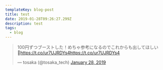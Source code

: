 ```yaml
---
templateKey: blog-post
title: test
date: 2019-01-28T09:26:27.299Z
description: test
tags:
  - blog
---
```

<blockquote class="twitter-tweet"><p lang="ja" dir="ltr">100円ずつブーストした！めちゃ参考になるのでこれからも出してほしい🎉<a href="https://t.co/ur7UJRDYs4">https://t.co/ur7UJRDYs4</a><a href="https://t.co/ur7UJRDYs4">https://t.co/ur7UJRDYs4</a></p>&mdash; tosaka (@tosaka_tech) <a href="https://twitter.com/tosaka_tech/status/1089756764495478784?ref_src=twsrc%5Etfw">January 28, 2019</a></blockquote>

